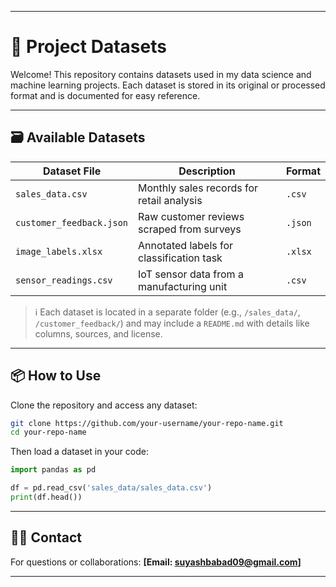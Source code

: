 

---

# 📁 Project Datasets

Welcome! This repository contains datasets used in my data science and machine learning projects. Each dataset is stored in its original or processed format and is documented for easy reference.

---

## 🗃️ Available Datasets

| Dataset File             | Description                               | Format  |
| ------------------------ | ----------------------------------------- | ------- |
| `sales_data.csv`         | Monthly sales records for retail analysis | `.csv`  |
| `customer_feedback.json` | Raw customer reviews scraped from surveys | `.json` |
| `image_labels.xlsx`      | Annotated labels for classification task  | `.xlsx` |
| `sensor_readings.csv`    | IoT sensor data from a manufacturing unit | `.csv`  |

> ℹ️ Each dataset is located in a separate folder (e.g., `/sales_data/`, `/customer_feedback/`) and may include a `README.md` with details like columns, sources, and license.

---

## 📦 How to Use

Clone the repository and access any dataset:

```bash
git clone https://github.com/your-username/your-repo-name.git
cd your-repo-name
```

Then load a dataset in your code:

```python
import pandas as pd

df = pd.read_csv('sales_data/sales_data.csv')
print(df.head())
```

---

## 🙋‍♂️ Contact

For questions or collaborations: **[Email: suyashbabad09@gmail.com]**

---

